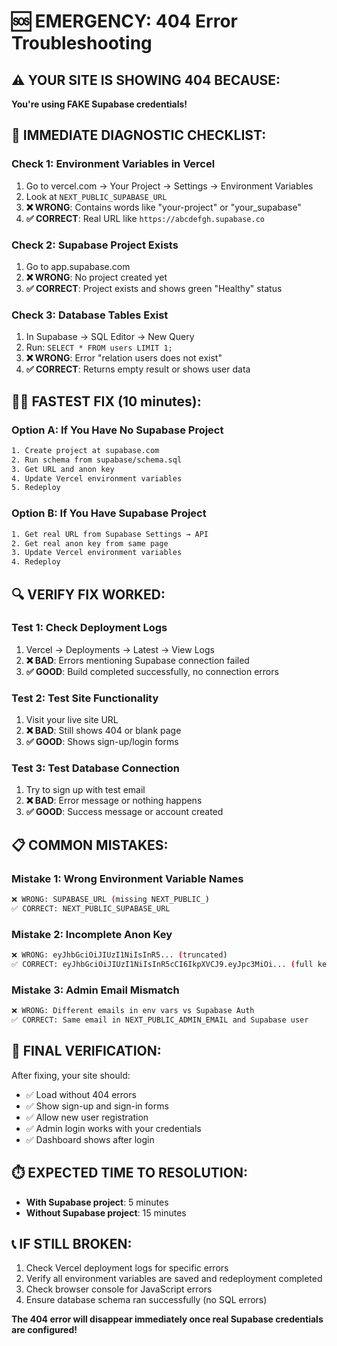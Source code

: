 # 🆘 EMERGENCY: 404 Error Troubleshooting

## ⚠️  YOUR SITE IS SHOWING 404 BECAUSE:
**You're using FAKE Supabase credentials!**

## 🚨 IMMEDIATE DIAGNOSTIC CHECKLIST:

### Check 1: Environment Variables in Vercel
1. Go to vercel.com → Your Project → Settings → Environment Variables
2. Look at `NEXT_PUBLIC_SUPABASE_URL`
3. **❌ WRONG**: Contains words like "your-project" or "your_supabase"
4. **✅ CORRECT**: Real URL like `https://abcdefgh.supabase.co`

### Check 2: Supabase Project Exists
1. Go to app.supabase.com
2. **❌ WRONG**: No project created yet
3. **✅ CORRECT**: Project exists and shows green "Healthy" status

### Check 3: Database Tables Exist  
1. In Supabase → SQL Editor → New Query
2. Run: `SELECT * FROM users LIMIT 1;`
3. **❌ WRONG**: Error "relation users does not exist"
4. **✅ CORRECT**: Returns empty result or shows user data

## 🏃‍♂️ FASTEST FIX (10 minutes):

### Option A: If You Have No Supabase Project
```bash
1. Create project at supabase.com
2. Run schema from supabase/schema.sql
3. Get URL and anon key
4. Update Vercel environment variables
5. Redeploy
```

### Option B: If You Have Supabase Project
```bash
1. Get real URL from Supabase Settings → API  
2. Get real anon key from same page
3. Update Vercel environment variables
4. Redeploy
```

## 🔍 VERIFY FIX WORKED:

### Test 1: Check Deployment Logs
1. Vercel → Deployments → Latest → View Logs
2. **❌ BAD**: Errors mentioning Supabase connection failed
3. **✅ GOOD**: Build completed successfully, no connection errors

### Test 2: Test Site Functionality
1. Visit your live site URL
2. **❌ BAD**: Still shows 404 or blank page
3. **✅ GOOD**: Shows sign-up/login forms

### Test 3: Test Database Connection
1. Try to sign up with test email
2. **❌ BAD**: Error message or nothing happens
3. **✅ GOOD**: Success message or account created

## 📋 COMMON MISTAKES:

### Mistake 1: Wrong Environment Variable Names
```bash
❌ WRONG: SUPABASE_URL (missing NEXT_PUBLIC_)
✅ CORRECT: NEXT_PUBLIC_SUPABASE_URL
```

### Mistake 2: Incomplete Anon Key
```bash
❌ WRONG: eyJhbGciOiJIUzI1NiIsInR5... (truncated)
✅ CORRECT: eyJhbGciOiJIUzI1NiIsInR5cCI6IkpXVCJ9.eyJpc3MiOi... (full key)
```

### Mistake 3: Admin Email Mismatch
```bash
❌ WRONG: Different emails in env vars vs Supabase Auth
✅ CORRECT: Same email in NEXT_PUBLIC_ADMIN_EMAIL and Supabase user
```

## 🚀 FINAL VERIFICATION:

After fixing, your site should:
- ✅ Load without 404 errors
- ✅ Show sign-up and sign-in forms
- ✅ Allow new user registration
- ✅ Admin login works with your credentials
- ✅ Dashboard shows after login

## ⏱️ EXPECTED TIME TO RESOLUTION:
- **With Supabase project**: 5 minutes
- **Without Supabase project**: 15 minutes

## 📞 IF STILL BROKEN:
1. Check Vercel deployment logs for specific errors
2. Verify all environment variables are saved and redeployment completed
3. Check browser console for JavaScript errors
4. Ensure database schema ran successfully (no SQL errors)

**The 404 error will disappear immediately once real Supabase credentials are configured!**